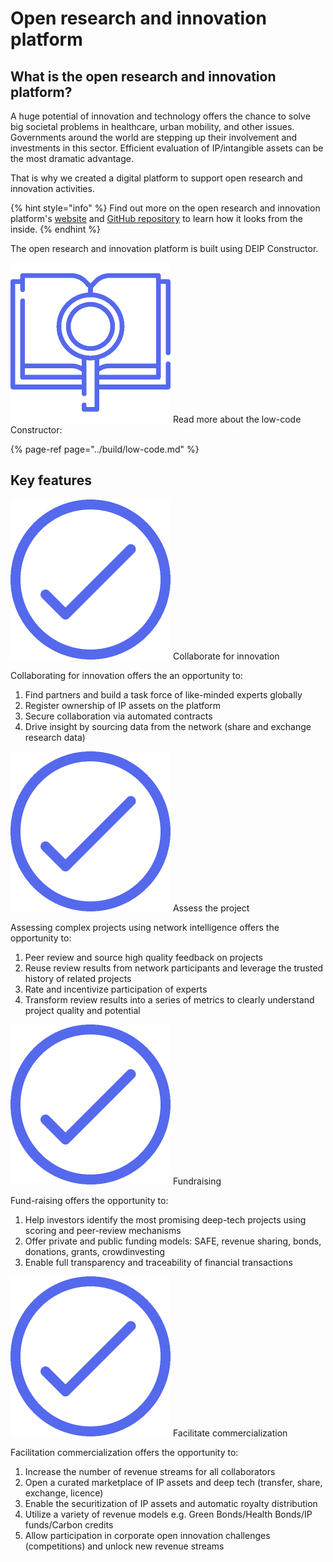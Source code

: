 # Open research and innovation platform

## What is the open research and innovation platform?

A huge potential of innovation and technology offers the chance to solve big societal problems in healthcare, urban mobility, and other issues. Governments around the world are stepping up their involvement and investments in this sector. Efficient evaluation of IP/intangible assets can be the most dramatic advantage.

That is why we created a digital platform to support open research and innovation activities. 

{% hint style="info" %}
Find out more on the open research and innovation platform's [website](https://deip.co/products/orip/) and [GitHub repository](https://github.com/DEIPworld/deip-orip-client) to learn how it looks from the inside. 
{% endhint %}

The open research and innovation platform is built using DEIP Constructor. 

![](../.gitbook/assets/search-1-4x.png) Read more about the low-code Constructor:

{% page-ref page="../build/low-code.md" %}

## Key features 

![](../.gitbook/assets/check-4x%20%281%29.png) Collaborate for innovation

Collaborating for innovation offers the an opportunity to: 

1. Find partners and build a task force of like-minded experts globally
2. Register ownership of IP assets on the platform
3. Secure collaboration via automated contracts
4. Drive insight by sourcing data from the network \(share and exchange research data\)

![](../.gitbook/assets/check-4x%20%281%29.png) Assess the project

Assessing complex projects using network intelligence offers the opportunity to:

1. Peer review and source high quality feedback on projects
2. Reuse review results from network participants and leverage the trusted history of related projects
3. Rate and incentivize participation of experts
4. Transform review results into a series of metrics to clearly understand project quality and potential

![](../.gitbook/assets/check-4x%20%281%29.png) Fundraising

Fund-raising offers the opportunity to:

1. Help investors identify the most promising deep-tech projects using scoring and peer-review mechanisms
2. Offer private and public funding models: SAFE, revenue sharing, bonds, donations, grants, crowdinvesting
3. Enable full transparency and traceability of financial transactions

![](../.gitbook/assets/check-4x%20%281%29.png) Facilitate commercialization

Facilitation commercialization offers the opportunity to:

1. Increase the number of revenue streams for all collaborators
2. Open а curated marketplace of IP assets and deep tech \(transfer, share, exchange, licence\)
3. Enable the securitization of IP assets and automatic royalty distribution
4. Utilize a variety of revenue models e.g. Green Bonds/Health Bonds/IP funds/Carbon credits
5. Allow participation in corporate open innovation challenges \(competitions\) and unlock new revenue streams 

